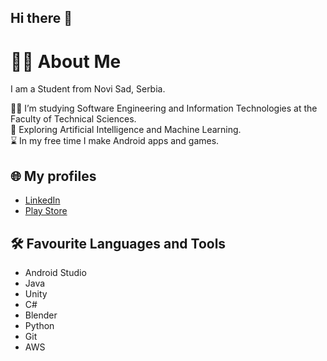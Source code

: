 ## Hi there 👋

<!--
**marijazhiv/marijazhiv** is a ✨ _special_ ✨ repository because its `README.md` (this file) appears on your GitHub profile.

Here are some ideas to get you started:

- 🔭 I’m currently working on ...
- 🌱 I’m currently learning ...
- 👯 I’m looking to collaborate on ...
- 🤔 I’m looking for help with ...
- 💬 Ask me about ...
- 📫 How to reach me: ...
- 😄 Pronouns: ...
- ⚡ Fun fact: ...
-->
# 👩‍💻 About Me
I am a Student from Novi Sad, Serbia.

👩‍🎓 I’m studying Software Engineering and Information Technologies at the Faculty of Technical Sciences.  
🔭 Exploring Artificial Intelligence and Machine Learning.  
⌛ In my free time I make Android apps and games.  

## 🌐 My profiles  
- [LinkedIn](#)  
- [Play Store](#)  

## 🛠 Favourite Languages and Tools  
- Android Studio  
- Java  
- Unity  
- C#  
- Blender  
- Python  
- Git  
- AWS
